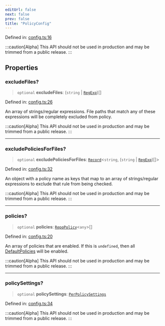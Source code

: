 ```yaml
---
editUrl: false
next: false
prev: false
title: "PolicyConfig"
---
```


Defined in: [config.ts:16](https://github.com/tylerbutler/tools-monorepo/blob/main/packages/repopo/src/config.ts#L16)

:::caution[Alpha]
This API should not be used in production and may be trimmed from a public release.
:::

## Properties

### excludeFiles?

> `optional` **excludeFiles**: (`string` \| [`RegExp`](https://developer.mozilla.org/docs/Web/JavaScript/Reference/Global_Objects/RegExp))[]

Defined in: [config.ts:26](https://github.com/tylerbutler/tools-monorepo/blob/main/packages/repopo/src/config.ts#L26)

An array of strings/regular expressions. File paths that match any of these expressions will be completely excluded
from policy.

:::caution[Alpha]
This API should not be used in production and may be trimmed from a public release.
:::

***

### excludePoliciesForFiles?

> `optional` **excludePoliciesForFiles**: [`Record`](https://www.typescriptlang.org/docs/handbook/utility-types.html#recordkeys-type)\<`string`, (`string` \| [`RegExp`](https://developer.mozilla.org/docs/Web/JavaScript/Reference/Global_Objects/RegExp))[]\>

Defined in: [config.ts:32](https://github.com/tylerbutler/tools-monorepo/blob/main/packages/repopo/src/config.ts#L32)

An object with a policy name as keys that map to an array of strings/regular expressions to
exclude that rule from being checked.

:::caution[Alpha]
This API should not be used in production and may be trimmed from a public release.
:::

***

### policies?

> `optional` **policies**: [`RepoPolicy`](/api/interfaces/repopolicy/)\<`any`\>[]

Defined in: [config.ts:20](https://github.com/tylerbutler/tools-monorepo/blob/main/packages/repopo/src/config.ts#L20)

An array of policies that are enabled. If this is `undefined`, then all [DefaultPolicies](../../../../../../api/variables/defaultpolicies) will be enabled.

:::caution[Alpha]
This API should not be used in production and may be trimmed from a public release.
:::

***

### policySettings?

> `optional` **policySettings**: [`PerPolicySettings`](/api/type-aliases/perpolicysettings/)

Defined in: [config.ts:34](https://github.com/tylerbutler/tools-monorepo/blob/main/packages/repopo/src/config.ts#L34)

:::caution[Alpha]
This API should not be used in production and may be trimmed from a public release.
:::
